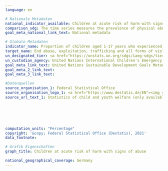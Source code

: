 ```yaml
---
language: en    

# Nationale Metadaten    
national_indicator_available: Children at acute risk of harm with signs of abuse    
comparison_sdg: The time series measures the prevalence of physical abuse and/or psychological abuse against children in the last year and not in the last month, as defined in the global metadata.    
goal_meta_national_link_text: National metadata    

# Globale Metadaten    
indicator_name: Proportion of children aged 1-17 years who experienced any physical punishment and/or psychological aggression by caregivers in the past month    
target_name: End abuse, exploitation, trafficking and all forms of violence against and torture of children    
un_designated_tier: <a href="https://unstats.un.org/sdgs/iaeg-sdgs/tier-classification/" title="Click here for more information on the UN tier classification.">Tier II</a>    
un_custodian_agency: United Nations International Children's Emergency Fund (UNICEF)    
goal_meta_link_text: United Nations Sustainable Development Goals Metadata    
goal_meta_2_link_text:     
goal_meta_3_link_text:     

#Datenquellen
source_organisation_1: Federal Statistical Office
source_organisation_logo_1: <a href="https://www.destatis.de/EN"><img src="https://g205sdgs.github.io/sdg-indicators/public/OrgImgEn/destatis.png" alt="Logo destatis" style="height:60px; width:148px" /></a>
source_url_text_1: Statistics of child and youth welfare (only available in German)





    
computation_units: "Percentage"    
copyright: '&copy; Federal Statistical Office (Destatis), 2021'    
data_footnote:     

# Grafik Eigenschaften    
graph_title: Children at acute risk of harm with signs of abuse    

national_geographical_coverage: Germany    
---
```


<span></span>